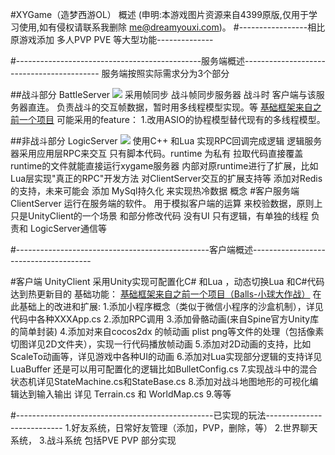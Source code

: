 #XYGame（造梦西游OL） 概述
(申明:本游戏图片资源来自4399原版,仅用于学习使用,如有侵权请联系我删除 me@dreamyouxi.com)。
#-----------------相比原游戏添加 多人PVP  PVE  等大型功能--------------


#----------------------------------------------服务端概述------------------------------------------
服务端按照实际需求分为3个部分

##战斗部分 BattleServer
![](http://git.oschina.net/dreamyouxi/XYGame/raw/master/%E8%AE%BE%E8%AE%A1%E6%96%87%E6%A1%A3/IMG_0741.jpg)
    采用帧同步
战斗帧同步服务器
战斗时 客户端与该服务器直连。
负责战斗的交互帧数据，暂时用多线程模型实现。等
[基础框架来自之前一个项目](https://git.oschina.net/dreamyouxi/Balls)
可能采用的feature：
1.改用ASIO的协程模型替代现有的多线程模型。

##非战斗部分 LogicServer
![](http://git.oschina.net/dreamyouxi/XYGame/raw/master/%E8%AE%BE%E8%AE%A1%E6%96%87%E6%A1%A3/IMG_0740.jpg)
使用C++ 和Lua 实现RPC回调完成逻辑
逻辑服务器采用应用层RPC来交互
只有脚本代码。runtime 为私有
拉取代码直接覆盖runtime的文件就能直接运行xygame服务器
内部对原runtime进行了扩展，比如Lua层实现"真正的RPC"开发方法
对ClientServer交互的扩展支持等
添加对Redis的支持，未来可能会 添加 MySql持久化 来实现热冷数据 概念
#客户服务端 ClientServer
运行在服务端的软件。
用于模拟客户端的运算 来校验数据，原则上 只是UnityClient的一个场景 和部分修改代码
没有UI 只有逻辑，有单独的线程 负责和 LogicServer通信等

#------------------------------------------------客户端概述--------------------------------------

#客户端 UnityClient
采用Unity实现可配置化C# 和Lua ，动态切换Lua 和C#代码 达到热更新目的
基础功能：
[基础框架来自之前一个项目（Balls-小球大作战）](https://git.oschina.net/dreamyouxi/Balls)
在此基础上的改进和扩展:
1.添加小程序概念（类似于微信小程序的沙盒机制），详见代码中各种XXXApp.cs
2.添加RPC调用
3.添加骨骼动画(来自Spine官方Unity库的简单封装)
4.添加对来自cocos2dx 的帧动画 plist png等文件的处理（包括像素切图详见2D文件夹），实现一行代码播放帧动画
5.添加对2D动画的支持，比如ScaleTo动画等，详见游戏中各种UI的动画
6.添加对Lua实现部分逻辑的支持详见LuaBuffer 还是可以用可配置化的逻辑比如BulletConfig.cs 
7.实现战斗中的混合状态机详见StateMachine.cs和StateBase.cs
8.添加对战斗地图地形的可视化编辑达到输入输出 详见 Terrain.cs 和 WorldMap.cs
9.等等

#-------------------------------------------------已实现的玩法---------------------------
1.好友系统，日常好友管理（添加，PVP，删除，等）
2.世界聊天系统，
3.战斗系统 包括PVE PVP 部分实现
